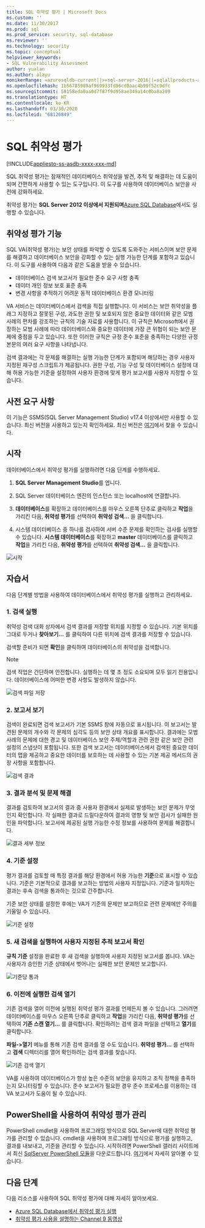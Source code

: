 ```yaml
---
title: SQL 취약성 평가 | Microsoft Docs
ms.custom: ''
ms.date: 11/30/2017
ms.prod: sql
ms.prod_service: security, sql-database
ms.reviewer: ''
ms.technology: security
ms.topic: conceptual
helpviewer_keywords:
- SQL Vulnerability Assessment
author: yualan
ms.author: alayu
monikerRange: =azuresqldb-current||>=sql-server-2016||=sqlallproducts-allversions||>=sql-server-linux-2017||=azuresqldb-mi-current
ms.openlocfilehash: 1b56785989af969933fd96cd0aac4b99f52c9dfc
ms.sourcegitcommit: 58158eda0aa0d7f87f9d958ae349a14c0ba8a209
ms.translationtype: HT
ms.contentlocale: ko-KR
ms.lasthandoff: 03/30/2020
ms.locfileid: "68126849"
---
```

# <a name="sql-vulnerability-assessment"></a>SQL 취약성 평가

[!INCLUDE[appliesto-ss-asdb-xxxx-xxx-md](../../includes/appliesto-ss-asdb-xxxx-xxx-md.md)]

SQL 취약성 평가는 잠재적인 데이터베이스 취약성을 발견, 추적 및 해결하는 데 도움이 되며 간편하게 사용할 수 있는 도구입니다. 이 도구를 사용하여 데이터베이스 보안을 사전에 강화하세요.

취약성 평가는 **SQL Server 2012 이상에서 지원되며**[Azure SQL Database](https://docs.microsoft.com/azure/sql-database/sql-vulnerability-assessment)에서도 실행할 수 있습니다.

## <a name="vulnerability-assessment-features"></a>취약성 평가 기능
SQL VA(취약성 평가)는 보안 상태를 파악할 수 있도록 도와주는 서비스이며 보안 문제를 해결하고 데이터베이스 보안을 강화할 수 있는 실행 가능한 단계를 포함하고 있습니다. 이 도구를 사용하여 다음과 같은 도움을 받을 수 있습니다.
- 데이터베이스 검색 보고서가 필요한 준수 요구 사항 충족 
- 데이터 개인 정보 보호 표준 충족
- 변경 사항을 추적하기 어려운 동적 데이터베이스 환경 모니터링

VA 서비스는 데이터베이스에서 검색을 직접 실행합니다. 이 서비스는 보안 취약성을 플래그 지정하고 잘못된 구성, 과도한 권한 및 보호되지 않은 중요한 데이터와 같은 모범 사례의 편차를 강조하는 규칙의 기술 자료를 사용합니다. 이 규칙은 Microsoft에서 권장하는 모범 사례에 따라 데이터베이스와 중요한 데이터에 가장 큰 위협이 되는 보안 문제에 중점을 두고 있습니다. 또한 이러한 규칙은 규정 준수 표준을 충족하는 다양한 규정 본문의 여러 요구 사항을 나타냅니다.

검색 결과에는 각 문제를 해결하는 실행 가능한 단계가 포함되며 해당하는 경우 사용자 지정된 재구성 스크립트가 제공됩니다. 권한 구성, 기능 구성 및 데이터베이스 설정에 대해 허용 가능한 기준을 설정하여 사용자 환경에 맞게 평가 보고서를 사용자 지정할 수 있습니다. 

## <a name="prerequisites"></a>사전 요구 사항
이 기능은 SSMS(SQL Server Management Studio) v17.4 이상에서만 사용할 수 있습니다. 최신 버전을 사용하고 있는지 확인하세요. 최신 버전은 [여기](https://docs.microsoft.com/sql/ssms/download-sql-server-management-studio-ssms)에서 찾을 수 있습니다.

## <a name="getting-started"></a>시작
데이터베이스에서 취약성 평가를 실행하려면 다음 단계를 수행하세요.
   1.   **SQL Server Management Studio**를 엽니다.

   2.   SQL Server 데이터베이스 엔진의 인스턴스 또는 localhost에 연결합니다.

   3.   **데이터베이스**를 확장하고 데이터베이스를 마우스 오른쪽 단추로 클릭하고 **작업**을 가리킨 다음, **취약성 평가**를 선택하여 **취약성 검색...** 을 클릭합니다.

   4.   시스템 데이터베이스 중 하나를 검사하여 서버 수준 문제를 확인하는 검사를 실행할 수 있습니다. **시스템 데이터베이스**를 확장하고 **master** 데이터베이스를 클릭하고 **작업**을 가리킨 다음, **취약성 평가**를 선택하여 **취약성 검색...** 을 클릭합니다.

   ![시작](media/sql-vulnerability-assessment/1-SSMSGetStarted.png)

## <a name="tutorial"></a>자습서
다음 단계별 방법을 사용하여 데이터베이스에서 취약성 평가를 실행하고 관리하세요.

### <a name="1-run-a-scan"></a>1. 검색 실행

취약성 검색 대화 상자에서 검색 결과를 저장할 위치를 지정할 수 있습니다. 기본 위치를 그대로 두거나 **찾아보기...** 를 클릭하여 다른 위치에 검색 결과를 저장할 수 있습니다.

검색할 준비가 되면 **확인**을 클릭하여 데이터베이스의 취약성을 검색합니다.

  > [!NOTE]   
  > 검색 작업은 간단하며 안전합니다. 실행하는 데 몇 초 정도 소요되며 모두 읽기 전용입니다. 데이터베이스에 어떠한 변경 사항도 발생하지 않습니다.

![검색 파일 저장](media/sql-vulnerability-assessment/2-ssmssavescanfile.png)

### <a name="2-view-the-report"></a>2. 보고서 보기

검색이 완료되면 검색 보고서가 기본 SSMS 창에 자동으로 표시됩니다. 이 보고서는 발견된 문제의 개수와 각 문제의 심각도 등의 보안 상태 개요를 표시합니다. 결과에는 모범 사례의 문제에 대한 경고 및 데이터베이스 보안 주체/역할과 관련 권한 같은 보안 관련 설정의 스냅샷이 포함됩니다. 또한 검색 보고서는 데이터베이스에서 검색된 중요한 데이터의 맵을 제공하고 중요한 데이터를 보호하는 데 사용할 수 있는 기본 제공 메서드의 권장 사항을 포함합니다.

![검색 결과](media/sql-vulnerability-assessment/3-ssmsscanresults.png)

### <a name="3-analyze-the-results-and-resolve-issues"></a>3. 결과 분석 및 문제 해결

결과를 검토하여 보고서의 결과 중 사용자 환경에서 실제로 발생하는 보안 문제가 무엇인지 확인합니다. 각 실패한 결과로 드릴다운하여 결과의 영향 및 보안 검사가 실패한 원인을 파악합니다. 보고서에 제공된 실행 가능한 수정 정보를 사용하여 문제를 해결합니다.

![결과 세부 정보](media/sql-vulnerability-assessment/4-ssmsresultdetails.png)

### <a name="4-set-your-baseline"></a>4. 기준 설정

평가 결과를 검토할 때 특정 결과를 해당 환경에서 허용 가능한 **기준**으로 표시할 수 있습니다. 기준은 기본적으로 결과를 보고하는 방법의 사용자 지정입니다. 기준과 일치하는 결과는 후속 검색을 통과하는 것으로 간주합니다. 

기준 보안 상태를 설정한 후에는 VA가 기준의 문제만 보고하므로 관련 문제에만 주의를 기울일 수 있습니다.

![기준 설정](media/sql-vulnerability-assessment/5-ssmssetbaseline.png)

### <a name="5-run-a-new-scan-to-see-your-customized-tracking-report"></a>5. 새 검색을 실행하여 사용자 지정된 추적 보고서 확인

**규칙 기준** 설정을 완료한 후 새 검색을 실행하여 사용자 지정된 보고서를 봅니다. VA는 사용자가 승인한 기준 상태에서 벗어나는 실패한 보안 문제만 보고합니다.

![기준당 통과](media/sql-vulnerability-assessment/6-ssmspassperbaseline.png)

### <a name="6-open-a-previously-run-scan"></a>6. 이전에 실행한 검색 열기

기존 검색을 열어 이전에 실행된 취약성 평가 결과를 언제든지 볼 수 있습니다. 그러려면 데이터베이스를 마우스 오른쪽 단추로 클릭하고 **작업**을 가리킨 다음, **취약성 평가**를 선택하여 **기존 스캔 열기...** 를 클릭합니다.  확인하려는 검색 결과 파일을 선택하고 **열기**를 클릭합니다. 

**파일->열기** 메뉴를 통해 기존 검색 결과를 열 수도 있습니다. **취약성 평가...** 를 선택하고 **검색** 디렉터리를 열어 확인하려는 검색 결과를 찾습니다.

![기존 검색 열기](media/sql-vulnerability-assessment/7-ssmsopenexistingscan.png)

VA를 사용하여 데이터베이스가 항상 높은 수준의 보안을 유지하고 조직 정책을 충족하는지 모니터링할 수 있습니다. 준수 보고서가 필요한 경우 준수 프로세스를 이용하는 데 VA 보고서가 도움이 될 수 있습니다.

## <a name="manage-vulnerability-assessments-using-powershell"></a>PowerShell을 사용하여 취약성 평가 관리
PowerShell cmdlet을 사용하여 프로그래밍 방식으로 SQL Server에 대한 취약성 평가를 관리할 수 있습니다. cmdlet을 사용하여 프로그래밍 방식으로 평가를 실행하고, 결과를 내보내고, 기준을 관리할 수 있습니다.
시작하려면 PowerShell 갤러리 사이트에서 최신 [SqlServer PowerShell 모듈](https://www.powershellgallery.com/packages/SqlServer/)을 다운로드합니다. [여기](https://blogs.msdn.microsoft.com/sqlsecurity/2018/07/05/powershell-cmdlets-for-managing-sql-vulnerability-assessments/)에서 자세히 알아볼 수 있습니다.

## <a name="next-steps"></a>다음 단계
다음 리소스를 사용하여 SQL 취약성 평가에 대해 자세히 알아보세요.
- [Azure SQL Database에서 취약성 평가 실행](https://docs.microsoft.com/azure/sql-database/sql-vulnerability-assessment) 
- [취약성 평가 사용을 설명하는 Channel 9 동영상](https://channel9.msdn.com/Shows/Data-Exposed/Track-and-remediate-potential-database-vulnerabilities-with-SQL-Vulnerability-Assessment)


  

